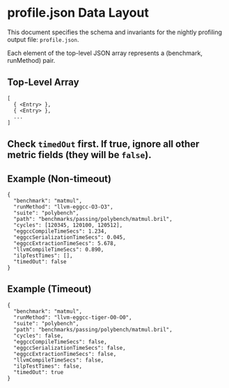 # profile.json Data Layout

This document specifies the schema and invariants for the nightly profiling output file: `profile.json`.

Each element of the top-level JSON array represents a (benchmark, runMethod) pair.

## Top-Level Array
```
[
  { <Entry> },
  { <Entry> },
  ...
]
```

## Check `timedOut` first. If true, ignore all other metric fields (they will be `false`).

## Example (Non-timeout)
```
{
  "benchmark": "matmul",
  "runMethod": "llvm-eggcc-O3-O3",
  "suite": "polybench",
  "path": "benchmarks/passing/polybench/matmul.bril",
  "cycles": [120345, 120100, 120512],
  "eggccCompileTimeSecs": 1.234,
  "eggccSerializationTimeSecs": 0.045,
  "eggccExtractionTimeSecs": 5.678,
  "llvmCompileTimeSecs": 0.890,
  "ilpTestTimes": [],
  "timedOut": false
}
```

## Example (Timeout)
```
{
  "benchmark": "matmul",
  "runMethod": "llvm-eggcc-tiger-O0-O0",
  "suite": "polybench",
  "path": "benchmarks/passing/polybench/matmul.bril",
  "cycles": false,
  "eggccCompileTimeSecs": false,
  "eggccSerializationTimeSecs": false,
  "eggccExtractionTimeSecs": false,
  "llvmCompileTimeSecs": false,
  "ilpTestTimes": false,
  "timedOut": true
}
```
